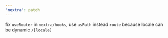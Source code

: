 ```yaml
---
'nextra': patch
---
```


fix `useRouter` in `nextra/hooks`, use `asPath` instead `route` because locale can be dynamic `/[locale]`
